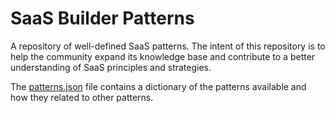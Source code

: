 # SaaS Builder Patterns
A repository of well-defined SaaS patterns. The intent of this repository is to help the community expand its knowledge base and contribute to a better understanding of SaaS principles and strategies.

The [patterns.json](patterns.json) file contains a dictionary of the patterns available and how they related to other patterns.
